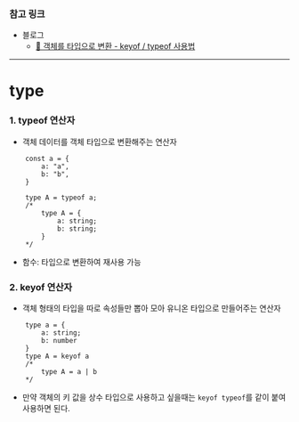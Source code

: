 ### 참고 링크
- 블로그
    - [📘 객체를 타입으로 변환 - keyof / typeof 사용법](https://inpa.tistory.com/entry/TS-%F0%9F%93%98-%ED%83%80%EC%9E%85%EC%8A%A4%ED%81%AC%EB%A6%BD%ED%8A%B8-keyof-typeof-%EC%82%AC%EC%9A%A9%EB%B2%95)

***

# type
### 1. typeof 연산자
- 객체 데이터를 객체 타입으로 변환해주는 연산자
```
    const a = {
        a: "a",
        b: "b",
    }
    
    type A = typeof a;
    /*
        type A = {
            a: string;
            b: string;
        }
    */    
```
- 함수: 타입으로 변환하여 재사용 가능

### 2. keyof 연산자
- 객체 형태의 타입을 따로 속성들만 뽑아 모아 유니온 타입으로 만들어주는 연산자
```
    type a = {
        a: string;
        b: number
    }
    type A = keyof a
    /*
        type A = a | b
    */
```
- 만약 객체의 키 값을 상수 타입으로 사용하고 싶을때는 `keyof typeof`를 같이 붙여 사용하면 된다.